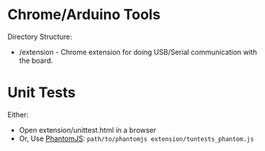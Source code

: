 Chrome/Arduino Tools
====================

Directory Structure:
- /extension - Chrome extension for doing USB/Serial communication with the board.


Unit Tests
==========

Either:
- Open extension/unittest.html in a browser
- Or, Use [PhantomJS](http://phantomjs.org): `path/to/phantomjs extension/tuntests_phantom.js `
